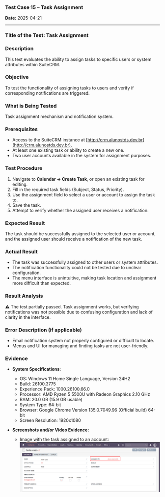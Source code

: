 ### **Test Case 15 – Task Assignment**

**Date:** 2025-04-21

---

### **Title of the Test:** Task Assignment

### **Description**

This test evaluates the ability to assign tasks to specific users or system attributes within SuiteCRM.

### **Objective**

To test the functionality of assigning tasks to users and verify if corresponding notifications are triggered.

### **What is Being Tested**

Task assignment mechanism and notification system.

### **Prerequisites**

- Access to the SuiteCRM instance at [http://crm.alunostds.dev.br](http://crm.alunostds.dev.br).
- At least one existing task or ability to create a new one.
- Two user accounts available in the system for assignment purposes.

### **Test Procedure**

1. Navigate to **Calendar → Create Task**, or open an existing task for editing.
2. Fill in the required task fields (Subject, Status, Priority).
3. Use the assignment field to select a user or account to assign the task to.
4. Save the task.
5. Attempt to verify whether the assigned user receives a notification.

### **Expected Result**

The task should be successfully assigned to the selected user or account, and the assigned user should receive a notification of the new task.

### **Actual Result**

- The task was successfully assigned to other users or system attributes.
- The notification functionality could not be tested due to unclear configuration.
- The menu interface is unintuitive, making task location and assignment more difficult than expected.

### **Result Analysis**

⚠️ The test partially passed. Task assignment works, but verifying notifications was not possible due to confusing configuration and lack of clarity in the interface.

### **Error Description (if applicable)**

- Email notification system not properly configured or difficult to locate.
- Menus and UI for managing and finding tasks are not user-friendly.

### **Evidence**

- **System Specifications:**
  - OS: Windows 11 Home Single Language, Version 24H2
  - Build: 26100.3775
  - Experience Pack: 1000.26100.66.0
  - Processor: AMD Ryzen 5 5500U with Radeon Graphics 2.10 GHz
  - RAM: 20.0 GB (15.9 GB usable)
  - System Type: 64-bit
  - Browser: Google Chrome Version 135.0.7049.96 (Official build) 64-bit
  - Screen Resolution: 1920x1080

- **Screenshots and/or Video Evidence:**
  - Image with the task assigned to an account:
  ![image](../evidence/test15-evidence.png)
